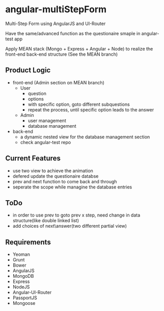 angular-multiStepForm
=====================

Multi-Step Form using AngularJS and UI-Router

Have the same/advanced function as the questionaire smaple in angular-test app

Apply MEAN stack (Mongo + Express + Angular + Node) to realize the front-end back-end structure (See the MEAN branch)

## Product Logic
* front-end (Admin section on MEAN branch)
    * User
        * question
        * options
        * with specific option, goto different subquestions
        * repeat the process, until specific option leads to the answer
    * Admin
        * user management
        * database management
* back-end
    * a dynamic nested view for the database management section
    * check angular-test repo

## Current Features
* use two view to achieve the animation
* defered update the questionaire databse
* prev and next function to come back and through
* seperate the scope while managine the database entries

## ToDo
* in order to use prev to goto prev x step, need change in data structure(like double linked list)
* add choices of next\answer(two different partial view)

## Requirements
* Yeoman
* Grunt
* Bower
* AngularJS
* MongoDB
* Express
* NodeJS
* Angular-UI-Router
* PassportJS
* Mongoose


